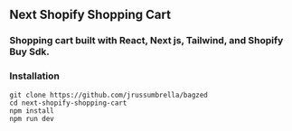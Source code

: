 ## Next Shopify Shopping Cart

### Shopping cart built with React, Next js, Tailwind, and Shopify Buy Sdk.

### Installation

```
git clone https://github.com/jrussumbrella/bagzed
cd next-shopify-shopping-cart
npm install
npm run dev
```
